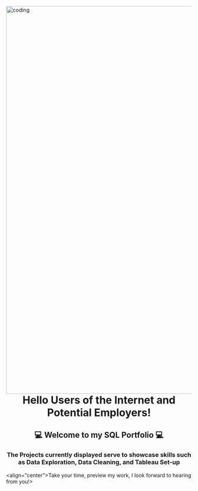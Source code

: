 <img align="left" alt="coding" width="1050" src="https://datacom.com/au/en/discover/articles/blog-five-ways-to-avoid-costly-microsoft-sql-database-licensing/_jcr_content/root/article_cover_image.coreimg.gif/1631768944306/microsoftsql-articlecoverimage-1920x600px.gif">
<h1 align="center">Hello Users of the Internet and Potential Employers!</h1>
<h2 align="center">💻 Welcome to my SQL Portfolio 💻</h2>
<h3 align="center">The Projects currently displayed serve to showcase skills such as Data Exploration, Data Cleaning, and Tableau Set-up</h3>

<align="center">Take your time, preview my work, I look forward to hearing from you!>


